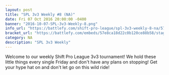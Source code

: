 ```yaml
---
layout: post
title: "SPL 3v3 Weekly #8 (NA)"
date: Fri 07 Oct 2016 20:00:00 -0400
banner: "2016-10-07-SPL-3v3-Weekly-8.png"
info_url: "https://battlefy.com/shift-pro-league/spl-3v3-weekly-8-na/57e8ca18d22c0b120ce88b58/info"
bracket_url: "https://battlefy.com/embeds/57e8ca18d22c0b120ce88b58/stage/57e8ca18d22c0b120ce88b59"
category: NA
description: "SPL 3v3 Weekly"
---
```


Welcome to our weekly Shift Pro League 3v3 tournament! We hold these little things every single Friday and don't have any plans on stopping! Get your hype hat on and don't let go on this wild ride!
